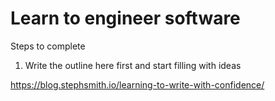 # Learn to engineer software

Steps to complete

1. Write the outline here first and start filling with ideas

https://blog.stephsmith.io/learning-to-write-with-confidence/

